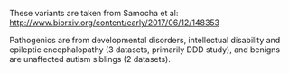 These variants are taken from Samocha et al:
http://www.biorxiv.org/content/early/2017/06/12/148353

Pathogenics are from developmental disorders, intellectual disability and epileptic encephalopathy (3 datasets, primarily DDD study), and benigns are unaffected autism siblings (2 datasets).
